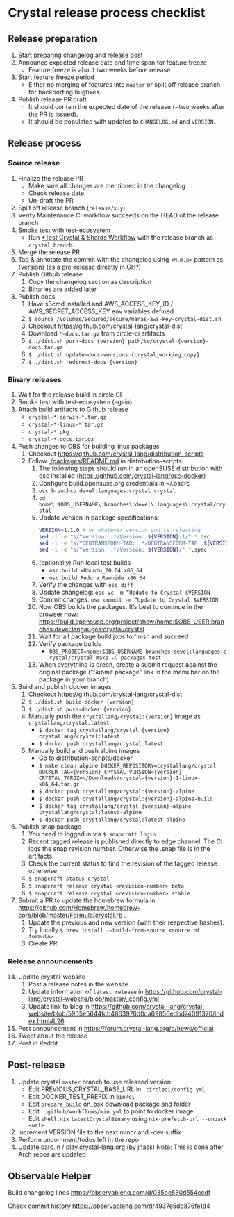 # Crystal release process checklist

## Release preparation

1. Start preparing changelog and release post
2. Announce expected release date and time span for feature freeze
   * Feature freeze is about two weeks before release
3. Start feature freeze period
   * Either no merging of features into `master` or split off release branch for backporting bugfixes.
4. Publish release PR draft
   * It should contain the expected date of the release (~two weeks after the PR is issued).
   * It should be populated with updates to `CHANGELOG.md` and `VERSION`.

## Release process

### Source release

1. Finalize the release PR
   * Make sure all changes are mentioned in the changelog
   * Check release date
   * Un-draft the PR
2. Split off release branch (`release/x.y`)
3. Verify Maintenance CI workflow succeeds on the HEAD of the release branch
4. Smoke test with [test-ecosystem](https://github.com/crystal-lang/test-ecosystem)
   * Run [*Test Crystal & Shards Workflow](https://github.com/crystal-lang/test-ecosystem/actions/workflows/test-crystal-shards.yml) with the release branch as `crystal_branch`.
5. Merge the release PR
6. Tag & annotate the commit with the changelog using `<M.m.p>` pattern as {version} (as a pre-release directly in GH?)
7. Publish Github release
   1. Copy the changelog section as description
   1. Binaries are added later
8. Publish docs
   1. Have s3cmd installed and AWS_ACCESS_KEY_ID / AWS_SECRET_ACCESS_KEY env variables defined
   1. `$ source /Volumes/Secured/secure/manas-aws-key-crystal-dist.sh`
   1. Checkout https://github.com/crystal-lang/crystal-dist
   1. Download `*-docs.tar.gz` from circle-ci artifacts
   1. `$ ./dist.sh push-docs {version} path/to/crystal-{version}-docs.tar.gz`
   1. `$ ./dist.sh update-docs-versions {crystal_working_copy}`
   1. `$ ./dist.sh redirect-docs {version}`

### Binary releases

1. Wait for the release build in circle CI
2. Smoke test with test-ecosystem (again)
3. Attach build artifacts to Github release
   * `crystal-*-darwin-*.tar.gz`
   * `crystal-*-linux-*.tar.gz`
   * `crystal-*.pkg`
   * `crystal-*-docs.tar.gz`
4. Push changes to OBS for building linux packages
   1. Checkout https://github.com/crystal-lang/distribution-scripts
   3. Follow [./packages/README.md](../packages/README.md) in distribution-scripts
      1. The following steps should run in an openSUSE distribution with osc installed (https://github.com/crystal-lang/osc-docker)
      1. Configure build.opensuse.org credentials in ~/.oscrc
      1. `osc branchco devel:languages:crystal crystal`
      1. `cd home\:$OBS_USERNAME\:branches\:devel\:languages\:crystal/crystal`
      1. Update version in package specifications:
         ```bash
         VERSION=1.1.0 # or whatever version you’re releasing
         sed -i -e "s/^Version: .*/Version: ${VERSION}-1/" *.dsc
         sed -i -e "s/^DEBTRANSFORM-TAR: .*/DEBTRANSFORM-TAR: ${VERSION}-1/" *.dsc
         sed -i -e "s/^Version: .*/Version: ${VERSION}/" *.spec
         ```
      1. (optionally) Run local test builds
         * `osc build xUbuntu_20.04 x86_64`
         * `osc build Fedora_Rawhide x86_64`
      1. Verify the changes with `osc diff`
      1. Update changelog: `osc vc -m “Update to Crystal $VERSION`
      1. Commit changes: `osc commit -m “Update to Crystal $VERSION`
      1. Now OBS builds the packages. It’s best to continue in the browser now: https://build.opensuse.org/project/show/home:$OBS_USER:branches:devel:langauges:crystal/crystal
      1. Wait for all package build jobs to finish and succeed
      1. Verify package builds
         * `OBS_PROJECT=home:$OBS_USERNAME:branches:devel:languages:crystal/crystal make -C packages test`
      1. When everything is green, create a submit request against the original package (“Submit package” link in the menu bar on the package in your branch)
5. Build and publish docker images
   1. Checkout https://github.com/crystal-lang/crystal-dist
   2. `$ ./dist.sh build-docker {version}`
   3. `$ ./dist.sh push-docker {version}`
   4. Manually push the `crystallang/crystal:{version}` image as `crystallang/crystal:latest`
      * `$ docker tag crystallang/crystal:{version} crystallang/crystal:latest`
      * `$ docker push crystallang/crystal:latest`
   5. Manually build and push alpine images
      * Go to distribution-scripts/docker
      * `$ make clean alpine DOCKER_REPOSITORY=crystallang/crystal DOCKER_TAG={version} CRYSTAL_VERSION={version} CRYSTAL_TARGZ=~/Downloads/crystal-{version}-1-linux-x86_64.tar.gz`
      * `$ docker push crystallang/crystal:{version}-alpine`
      * `$ docker push crystallang/crystal:{version}-alpine-build`
      * `$ docker tag crystallang/crystal:{version}-alpine crystallang/crystal:latest-alpine`
      * `$ docker push crystallang/crystal:latest-alpine`
6. Publish snap package
   1. You need to logged in via `$ snapcraft login`
   1. Recent tagged release is published directly to edge channel. The CI logs the snap revision number. Otherwise the .snap file is in the artifacts.
   1. Check the current status to find the revision of the tagged release otherwise:
   1. `$ snapcraft status crystal`
   1. `$ snapcraft release crystal <revision-number> beta`
   1. `$ snapcraft release crystal <revision-number> stable`
7. Submit a PR to update the homebrew formula in https://github.com/Homebrew/homebrew-core/blob/master/Formula/crystal.rb .
   1. Update the previous and new version (with their respective hashes).
   1. Try locally `$ brew install --build-from-source <source of formula>`
   1. Create PR

### Release announcements
14. Update crystal-website
    1. Post a release notes in the website
    1. Update information of `latest_release` in https://github.com/crystal-lang/crystal-website/blob/master/_config.yml
    1. Update link to blog in https://github.com/crystal-lang/crystal-website/blob/5905e5644fcb4863976d0ca69856edbd74091370/index.html#L26
15. Post announcement in https://forum.crystal-lang.org/c/news/official
16. Tweet about the release
17. Post in Reddit

## Post-release
1. Update crystal `master` branch to use released version
   * Edit PREVIOUS_CRYSTAL_BASE_URL in `.circleci/config.yml`
   * Edit DOCKER_TEST_PREFIX in `bin/ci`
   * Edit `prepare_build` on_osx download package and folder
   * Edit ` .github/workflows/win.yml` to point to docker image
   * Edit `shell.nix` `latestCrystalBinary` using  `nix-prefetch-url --unpack <url>`
2. Increment VERSION file to the next minor and -dev suffix
3. Perform uncomment/todos left in the repo
4. Update carc.in / play.crystal-lang.org (by jhass)
    Note: This is done after Arch repos are updated

## Observable Helper

Build changelog lines
https://observablehq.com/d/035be530d554ccdf

Check commit history
https://observablehq.com/d/4937e5db876fe1d4
